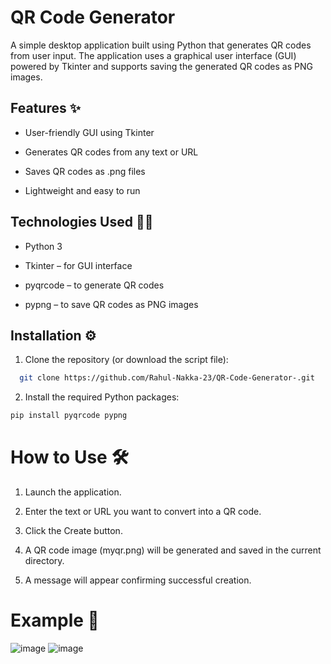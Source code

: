 
# QR Code Generator 

A simple desktop application built using Python that generates QR codes from user input. The application uses a graphical user interface (GUI) powered by Tkinter and supports saving the generated QR codes as PNG images.

## Features ✨
- User-friendly GUI using Tkinter

- Generates QR codes from any text or URL

- Saves QR codes as .png files

- Lightweight and easy to run
## Technologies Used 🧑‍💻
- Python 3

- Tkinter – for GUI interface
- pyqrcode – to generate QR codes

- pypng – to save QR codes as PNG images

## Installation ⚙️

1. Clone the repository (or download the script file):

```bash
  git clone https://github.com/Rahul-Nakka-23/QR-Code-Generator-.git

```
2. Install the required Python packages:
``` bash
pip install pyqrcode pypng
```
# How to Use 🛠️
1. Launch the application.

2. Enter the text or URL you want to convert into a QR code.

3. Click the Create button.

4. A QR code image (myqr.png) will be generated and saved in the current directory.

5. A message will appear confirming successful creation.

# Example 📱
![image](https://github.com/user-attachments/assets/ff4ff18b-66c8-49c9-9205-8c15b5c490fa)
![image](https://github.com/user-attachments/assets/fd59c190-6899-4948-b408-870ab6b2c318)



